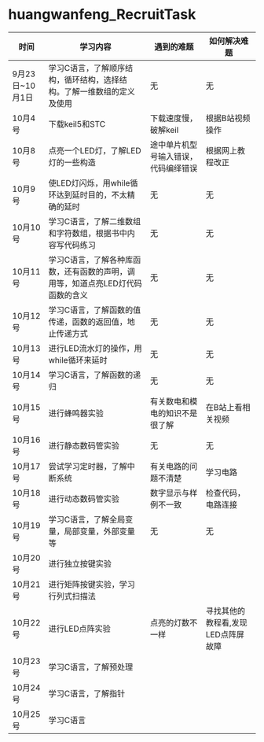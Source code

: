 # huangwanfeng_RecruitTask
                                                                                                        
   | 时间 | 学习内容 | 遇到的难题 | 如何解决难题 |
   | --- | --- | --- | --- |
   | 9月23日~10月1日 | 学习C语言，了解顺序结构，循环结构，选择结构。了解一维数组的定义及使用 | 无 | 无 |
   | 10月4号 | 下载keil5和STC | 下载速度慢，破解keil | 根据B站视频操作 |  
   | 10月8号 | 点亮一个LED灯，了解LED灯的一些构造 | 途中单片机型号输入错误，代码编绎错误 | 根据网上教程改正 | 
   | 10月9号 | 使LED灯闪烁，用while循环达到延时目的，不太精确的延时 | 无 | 无 | 
   | 10月10号 | 学习C语言，了解二维数组和字符数组，根据书中内容写代码练习 | 无 | 无 | 
   | 10月11号 | 学习C语言，了解各种库函数，还有函数的声明，调用等，知道点亮LED灯代码函数的含义 | 无 | 无 | 
   | 10月12号 | 学习C语言，了解函数的值传递，函数的返回值，地止传递方式 | 无 | 无 |  
   | 10月13号 | 进行LED流水灯的操作，用while循环来延时 | 无 | 无 |  
   | 10月14号 | 学习C语言，了解函数的递归 | 无 | 无 | 
   | 10月15号 | 进行蜂鸣器实验 | 有关数电和模电的知识不是很了解 | 在B站上看相关视频 |  
   | 10月16号 | 进行静态数码管实验 | 无 | 无 |  
   | 10月17号 | 尝试学习定时器，了解中断系统 | 有关电路的问题不清楚 | 学习电路 | 
   | 10月18号 | 进行动态数码管实验 | 数字显示与样例不一致 | 检查代码，电路连接 |  
   | 10月19号 | 学习C语言，了解全局变量，局部变量，外部变量等 | 无 | 无 |  
   | 10月20号 | 进行独立按键实验 |  
   | 10月21号 | 进行矩阵按键实验，学习行列式扫描法 |  
   | 10月22号 | 进行LED点阵实验 | 点亮的灯数不一样 | 寻找其他的教程看,发现LED点阵屏故障 |  
   | 10月23号 | 学习C语言，了解预处理 | 
   | 10月24号 | 学习C语言，了解指针 |  
   | 10月25号 | 学习C语言 |  
